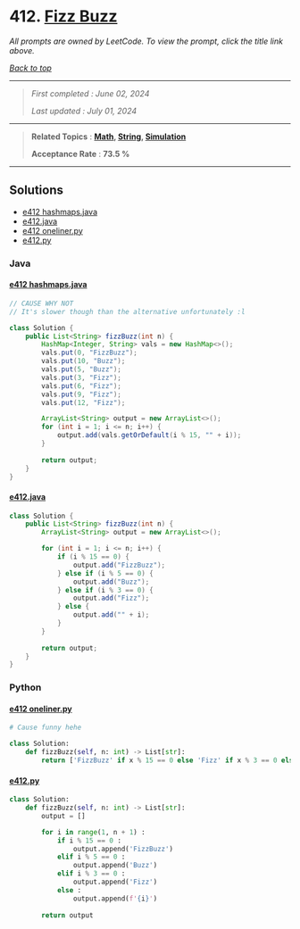 # 412. [Fizz Buzz](<https://leetcode.com/problems/fizz-buzz>)

*All prompts are owned by LeetCode. To view the prompt, click the title link above.*

*[Back to top](<../README.md>)*

------

> *First completed : June 02, 2024*
>
> *Last updated : July 01, 2024*

------

> **Related Topics** : **[Math](<by_topic/Math.md>), [String](<by_topic/String.md>), [Simulation](<by_topic/Simulation.md>)**
>
> **Acceptance Rate** : **73.5 %**

------

## Solutions

- [e412 hashmaps.java](<../my-submissions/e412 hashmaps.java>)
- [e412.java](<../my-submissions/e412.java>)
- [e412 oneliner.py](<../my-submissions/e412 oneliner.py>)
- [e412.py](<../my-submissions/e412.py>)
### Java
#### [e412 hashmaps.java](<../my-submissions/e412 hashmaps.java>)
```Java
// CAUSE WHY NOT
// It's slower though than the alternative unfortunately :l

class Solution {
    public List<String> fizzBuzz(int n) {
        HashMap<Integer, String> vals = new HashMap<>();
        vals.put(0, "FizzBuzz");
        vals.put(10, "Buzz");
        vals.put(5, "Buzz");
        vals.put(3, "Fizz");
        vals.put(6, "Fizz");
        vals.put(9, "Fizz");
        vals.put(12, "Fizz");

        ArrayList<String> output = new ArrayList<>();
        for (int i = 1; i <= n; i++) {
            output.add(vals.getOrDefault(i % 15, "" + i));
        }
        
        return output;
    }
}
```

#### [e412.java](<../my-submissions/e412.java>)
```Java
class Solution {
    public List<String> fizzBuzz(int n) {
        ArrayList<String> output = new ArrayList<>();

        for (int i = 1; i <= n; i++) {
            if (i % 15 == 0) {
                output.add("FizzBuzz");
            } else if (i % 5 == 0) {
                output.add("Buzz");
            } else if (i % 3 == 0) {
                output.add("Fizz");
            } else {
                output.add("" + i);
            }
        }
        
        return output;
    }
}
```

### Python
#### [e412 oneliner.py](<../my-submissions/e412 oneliner.py>)
```Python
# Cause funny hehe

class Solution:
    def fizzBuzz(self, n: int) -> List[str]:
        return ['FizzBuzz' if x % 15 == 0 else 'Fizz' if x % 3 == 0 else 'Buzz' if x % 5 == 0 else str(x) for x in range(1, n + 1)]
```

#### [e412.py](<../my-submissions/e412.py>)
```Python
class Solution:
    def fizzBuzz(self, n: int) -> List[str]:
        output = []

        for i in range(1, n + 1) :
            if i % 15 == 0 :
                output.append('FizzBuzz')
            elif i % 5 == 0 :
                output.append('Buzz')
            elif i % 3 == 0 :
                output.append('Fizz')
            else :
                output.append(f'{i}')
        
        return output
```

